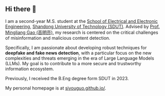 ## Hi there 👋


I am a second-year M.S. student at the [School of Electrical and Electronic Engineering](https://dz.sdut.edu.cn/), [Shandong University of Technology (SDUT)](https://www.sdut.edu.cn/). Advised by [Prof. Mingliang Gao (高明亮)](https://scholar.google.com/citations?user=IFEIrUgAAAAJ&hl=en), my research is centered on the critical challenges of misinformation and malicious content detection.

Specifically, I am passionate about developing robust techniques for **deepfake and fake news detection**, with a particular focus on the new complexities and threats emerging in the era of Large Language Models (LLMs). My goal is to contribute to a more secure and trustworthy information ecosystem.

Previously, I received the B.Eng degree form SDUT in 2023.

My personal homepage is at [siyouguo.github.io/](https://siyouguo.github.io/).
